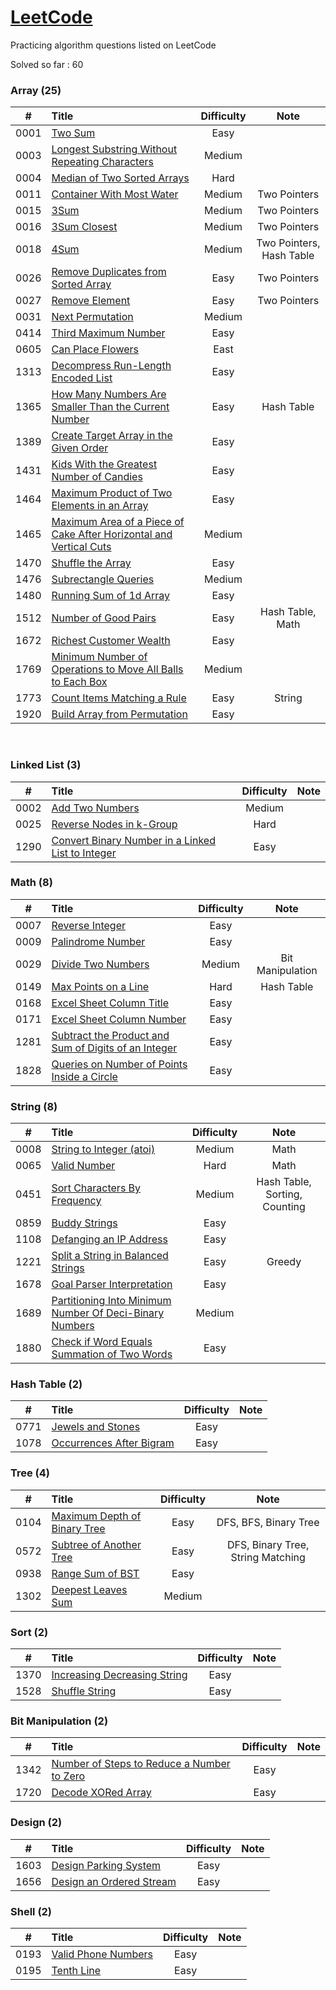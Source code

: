 # [LeetCode](https://leetcode.com/problemset/all/)

Practicing algorithm questions listed on LeetCode

Solved so far : 60	





### **Array**  (25)

|  #   | Title                                                        | Difficulty |           Note           |
| :--: | :----------------------------------------------------------- | :--------: | :----------------------: |
| 0001 | [Two Sum](https://github.com/harshil1903/leetcode/blob/main/Array/0001_two_sum.py) |    Easy    |                          |
| 0003 | [Longest Substring Without Repeating Characters](https://github.com/harshil1903/leetcode/blob/main/Array/0003_longest_substring_without_repeating_characters.py) |   Medium   |                          |
| 0004 | [Median of Two Sorted Arrays](https://github.com/harshil1903/leetcode/blob/main/Array/0004_median_of_two_sorted_array.py) |    Hard    |                          |
| 0011 | [Container With Most Water](https://github.com/harshil1903/leetcode/blob/main/Array/0011_container_with_most_water.py) |   Medium   |       Two Pointers       |
| 0015 | [3Sum](https://github.com/harshil1903/leetcode/blob/main/Array/0015_three_sum.py) |   Medium   |       Two Pointers       |
| 0016 | [3Sum Closest](https://github.com/harshil1903/leetcode/blob/main/Array/0016_three_sum_closest.py) |   Medium   |       Two Pointers       |
| 0018 | [4Sum](https://github.com/harshil1903/leetcode/blob/main/Array/0018_four_sum.py) |   Medium   | Two Pointers, Hash Table |
| 0026 | [Remove Duplicates from Sorted Array](https://github.com/harshil1903/leetcode/blob/main/Array/0026_remove_duplicate_from_sorted_array.py) |    Easy    |       Two Pointers       |
| 0027 | [Remove Element](https://github.com/harshil1903/leetcode/blob/main/Array/0027_remove_element.py) |    Easy    |       Two Pointers       |
| 0031 | [Next Permutation](https://github.com/harshil1903/leetcode/blob/main/Array/0031_next_permutation.py) |   Medium   |                          |
| 0414 | [Third Maximum Number](https://github.com/harshil1903/leetcode/blob/main/Array/0414_third_maximum_number.py) |    Easy    |                          |
| 0605 | [Can Place Flowers](https://github.com/harshil1903/leetcode/blob/main/Array/0605_can_place_flowers.py) |    East    |                          |
| 1313 | [Decompress Run-Length Encoded List](https://github.com/harshil1903/leetcode/blob/main/Array/1313_decompress_length_encoded_list.py) |    Easy    |                          |
| 1365 | [How Many Numbers Are Smaller Than the Current Number](https://github.com/harshil1903/leetcode/blob/main/Array/1365_nums_smaller_than_current_num.py) |    Easy    |        Hash Table        |
| 1389 | [Create Target Array in the Given Order](https://github.com/harshil1903/leetcode/blob/main/Array/1389_target_array_in_given_order.py) |    Easy    |                          |
| 1431 | [Kids With the Greatest Number of Candies](https://github.com/harshil1903/leetcode/blob/main/Array/1431_kids_with_greatest_candies.py) |    Easy    |                          |
| 1464 | [Maximum Product of Two Elements in an Array](https://github.com/harshil1903/leetcode/blob/main/Array/1464_max_product_of_two_elements_array.py) |    Easy    |                          |
| 1465 | [Maximum Area of a Piece of Cake After Horizontal and Vertical Cuts](https://github.com/harshil1903/leetcode/blob/main/Array/1465_max_area_of_piece_of_cake.py) |   Medium   |                          |
| 1470 | [Shuffle the Array](https://github.com/harshil1903/leetcode/blob/main/Array/1470_shuffle_the_array.py) |    Easy    |                          |
| 1476 | [Subrectangle Queries](https://github.com/harshil1903/leetcode/blob/main/Array/1476_subrectangle_queries.py) |   Medium   |                          |
| 1480 | [Running Sum of 1d Array](https://github.com/harshil1903/leetcode/blob/main/Array/1480_running_sum_of_1d_array.py) |    Easy    |                          |
| 1512 | [Number of Good Pairs](https://github.com/harshil1903/leetcode/blob/main/Array/1512_number_of_good_pair.py) |    Easy    |     Hash Table, Math     |
| 1672 | [Richest Customer Wealth](https://github.com/harshil1903/leetcode/blob/main/Array/1672_richest_customer_wealth.py) |    Easy    |                          |
| 1769 | [Minimum Number of Operations to Move All Balls to Each Box](https://github.com/harshil1903/leetcode/blob/main/Array/1769_min_operations_to_move_balls_in_each_box.py) |   Medium   |                          |
| 1773 | [Count Items Matching a Rule](https://github.com/harshil1903/leetcode/blob/main/Array/1773_count_items_matching_a_rule.py) |    Easy    |          String          |
| 1920 | [Build Array from Permutation](https://github.com/harshil1903/leetcode/blob/main/Array/1920_build_array_from_permutation.py) |    Easy    |                          |

​	

### **Linked List** (3)

|  #   | Title                                                        | Difficulty | Note |
| :--: | :----------------------------------------------------------- | :--------: | :--: |
| 0002 | [Add Two Numbers](https://github.com/harshil1903/leetcode/blob/main/Linked%20List/0002_add_two_numbers.py) |   Medium   |      |
| 0025 | [Reverse Nodes in k-Group](https://github.com/harshil1903/leetcode/blob/main/Linked%20List/0025_reverse_nodes_in_k_group.py) |    Hard    |      |
| 1290 | [Convert Binary Number in a Linked List to Integer](https://github.com/harshil1903/leetcode/blob/main/Linked%20List/1290_convert_binary_number_in_a_linked_list_to_integer.py) |    Easy    |      |



### **Math** (8)

|  #   | Title                                                        | Difficulty |       Note       |
| :--: | :----------------------------------------------------------- | :--------: | :--------------: |
| 0007 | [Reverse Integer](https://github.com/harshil1903/leetcode/blob/main/Math/0007_reverse_integer.py) |    Easy    |                  |
| 0009 | [Palindrome Number](https://github.com/harshil1903/leetcode/blob/main/Math/0009_palindrome_number.py) |    Easy    |                  |
| 0029 | [Divide Two Numbers](https://github.com/harshil1903/leetcode/blob/main/Math/0029_divide_two_integers.py) |   Medium   | Bit Manipulation |
| 0149 | [Max Points on a Line](https://github.com/harshil1903/leetcode/blob/main/Math/0149_max_points_on_a_line.py) |    Hard    |    Hash Table    |
| 0168 | [Excel Sheet Column Title](https://github.com/harshil1903/leetcode/blob/main/Math/0168_excel_sheet_column_title.py) |    Easy    |                  |
| 0171 | [Excel Sheet Column Number](https://github.com/harshil1903/leetcode/blob/main/Math/0171_excel_sheet_column_number.py) |    Easy    |                  |
| 1281 | [Subtract the Product and Sum of Digits of an Integer](https://github.com/harshil1903/leetcode/blob/main/Math/1281_product_and_sum_of_digit_of_number.py) |    Easy    |                  |
| 1828 | [Queries on Number of Points Inside a Circle](https://github.com/harshil1903/leetcode/blob/main/Math/1828_num_points_in_a_circle.py) |    Easy    |                  |



### **String** (8)

|  #   | Title                                                        | Difficulty |             Note              |
| :--: | :----------------------------------------------------------- | :--------: | :---------------------------: |
| 0008 | [String to Integer (atoi)](https://github.com/harshil1903/leetcode/blob/main/String/0008_string_to_integer.py) |   Medium   |             Math              |
| 0065 | [Valid Number](https://github.com/harshil1903/leetcode/blob/main/String/0065_valid_number.py) |    Hard    |             Math              |
| 0451 | [Sort Characters By Frequency](https://github.com/harshil1903/leetcode/blob/main/String/0451_sort_characters_by_frequency.py) |   Medium   | Hash Table, Sorting, Counting |
| 0859 | [Buddy Strings](https://github.com/harshil1903/leetcode/blob/main/String/0859_buddy_strings.py) |    Easy    |                               |
| 1108 | [Defanging an IP Address](https://github.com/harshil1903/leetcode/blob/main/String/1108_defanging_an_ip_address.py) |    Easy    |                               |
| 1221 | [Split a String in Balanced Strings](https://github.com/harshil1903/leetcode/blob/main/String/1221_split_a_string_into_balanced_strings.py) |    Easy    |            Greedy             |
| 1678 | [Goal Parser Interpretation](https://github.com/harshil1903/leetcode/blob/main/String/1678_goal_parser.py) |    Easy    |                               |
| 1689 | [Partitioning Into Minimum Number Of Deci-Binary Numbers](https://github.com/harshil1903/leetcode/blob/main/String/1689_min_of_deci_binary_number.py) |   Medium   |                               |
| 1880 | [Check if Word Equals Summation of Two Words](https://github.com/harshil1903/leetcode/blob/main/String/1880_check_word_equals_sum_of_two_words.py) |    Easy    |                               |



### **Hash Table** (2)

|  #   | Title                                                        | Difficulty | Note |
| :--: | :----------------------------------------------------------- | :--------: | :--: |
| 0771 | [Jewels and Stones](https://github.com/harshil1903/leetcode/blob/main/HashTable/0771_jewels_and_stones.py) |    Easy    |      |
| 1078 | [Occurrences After Bigram](https://github.com/harshil1903/leetcode/blob/main/HashTable/1078_occurences_after_bigram.py) |    Easy    |      |



### **Tree** (4)

|  #   | Title                                                        | Difficulty |               Note                |
| :--: | :----------------------------------------------------------- | :--------: | :-------------------------------: |
| 0104 | [Maximum Depth of Binary Tree](https://github.com/harshil1903/leetcode/blob/main/Tree/0104_maximum_depth_of_binary_tree.py) |    Easy    |       DFS, BFS, Binary Tree       |
| 0572 | [Subtree of Another Tree](https://github.com/harshil1903/leetcode/blob/main/Tree/0572_subtree_of_another_tree.py) |    Easy    | DFS, Binary Tree, String Matching |
| 0938 | [Range Sum of BST](https://github.com/harshil1903/leetcode/blob/main/Tree/0938_range_sum_of_bst.py) |    Easy    |                                   |
| 1302 | [Deepest Leaves Sum](https://github.com/harshil1903/leetcode/blob/main/Tree/1302_deepest_leaves_sum.py) |   Medium   |                                   |



### **Sort** (2)

|  #   | Title                                                        | Difficulty | Note |
| :--: | :----------------------------------------------------------- | :--------: | :--: |
| 1370 | [Increasing Decreasing String](https://github.com/harshil1903/leetcode/blob/main/Sort/1370_increasing_decreasing_string.py) |    Easy    |      |
| 1528 | [Shuffle String](https://github.com/harshil1903/leetcode/blob/main/Sort/1528_shuffle_string.py) |    Easy    |      |



### **Bit Manipulation** (2)

|  #   | Title                                                        | Difficulty | Note |
| :--: | :----------------------------------------------------------- | :--------: | :--: |
| 1342 | [Number of Steps to Reduce a Number to Zero](https://github.com/harshil1903/leetcode/blob/main/Bit%20Manipulation/1342_steps_to_reduce_number_to_zero.py) |    Easy    |      |
| 1720 | [Decode XORed Array](https://github.com/harshil1903/leetcode/blob/main/Bit%20Manipulation/1720_decode_xored_array.py) |    Easy    |      |



### **Design** (2)

|  #   | Title                                                        | Difficulty | Note |
| :--: | :----------------------------------------------------------- | :--------: | :--: |
| 1603 | [Design Parking System](https://github.com/harshil1903/leetcode/blob/main/Design/1603_design_parking_system.py) |    Easy    |      |
| 1656 | [Design an Ordered Stream](https://github.com/harshil1903/leetcode/blob/main/Design/1656_design_an_ordered_stream.py) |    Easy    |      |



### **Shell** (2)

|  #   | Title                                                        | Difficulty | Note |
| :--: | :----------------------------------------------------------- | :--------: | :--: |
| 0193 | [Valid Phone Numbers](https://github.com/harshil1903/leetcode/blob/main/Shell/0193_valid_phone_numbers.sh) |   Easy   |      |
| 0195 | [Tenth Line](https://github.com/harshil1903/leetcode/blob/main/Shell/0195_tenth_line.sh) | Easy | |



